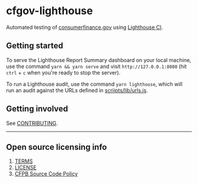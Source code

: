 # cfgov-lighthouse

Automated testing of [consumerfinance.gov](https://www.consumerfinance.gov) using [Lighthouse CI](https://github.com/GoogleChrome/lighthouse-ci/).

## Getting started

To serve the Lighthouse Report Summary dashboard on your local machine, use the command `yarn && yarn serve` and visit `http://127.0.0.1:8080` (hit `ctrl` + `c` when you're ready to stop the server).

To run a Lighthouse audit, use the command `yarn lighthouse`, which will run an audit against the URLs defined in [scriipts/lib/urls.js](https://github.com/cfpb/cfgov-lighthouse/blob/main/scripts/lib/urls.js).

## Getting involved

See [CONTRIBUTING](CONTRIBUTING.md).

----

## Open source licensing info
1. [TERMS](TERMS.md)
2. [LICENSE](LICENSE)
3. [CFPB Source Code Policy](https://github.com/cfpb/source-code-policy/)
